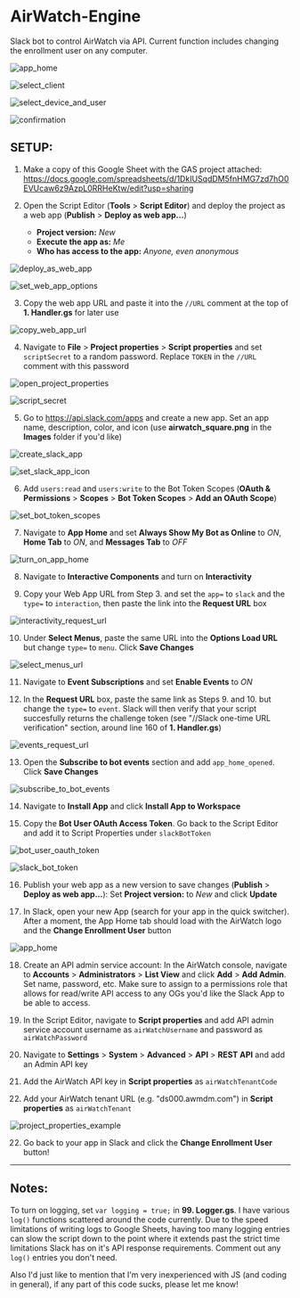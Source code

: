 # AirWatch-Engine
Slack bot to control AirWatch via API. Current function includes changing the enrollment user on any computer.

![app_home](https://github.com/Ignition-IT/AirWatch-Engine/blob/master/Images/app_home.png)

![select_client](https://github.com/Ignition-IT/AirWatch-Engine/blob/master/Images/select_client.png)

![select_device_and_user](https://github.com/Ignition-IT/AirWatch-Engine/blob/master/Images/select_device_and_user.png)

![confirmation](https://github.com/Ignition-IT/AirWatch-Engine/blob/master/Images/confirmation.png)


## SETUP: ##

1. Make a copy of this Google Sheet with the GAS project attached: https://docs.google.com/spreadsheets/d/1DkIUSqdDM5fnHMG7zd7hO0EVUcaw6z9AzpL0RRHeKtw/edit?usp=sharing


2. Open the Script Editor (__Tools__ > __Script Editor__) and deploy the project as a web app (__Publish__ > __Deploy as web app...__)
	+ __Project version:__ _New_
	+ __Execute the app as:__ _Me_
	+ __Who has access to the app:__ _Anyone, even anonymous_
  

![deploy_as_web_app](https://github.com/Ignition-IT/AirWatch-Engine/blob/master/Images/deploy_as_web_app.png)


![set_web_app_options](https://github.com/Ignition-IT/AirWatch-Engine/blob/master/Images/set_web_app_options.png)


3. Copy the web app URL and paste it into the `//URL` comment at the top of __1. Handler.gs__ for later use  


![copy_web_app_url](https://github.com/Ignition-IT/AirWatch-Engine/blob/master/Images/copy_web_app_url.png)  


4. Navigate to __File__ > __Project properties__ > __Script properties__ and set `scriptSecret` to a random password. Replace `TOKEN` in the `//URL` comment with this password

![open_project_properties](https://github.com/Ignition-IT/AirWatch-Engine/blob/master/Images/open_project_properties.png)

![script_secret](https://github.com/Ignition-IT/AirWatch-Engine/blob/master/Images/script_secret.png)


5. Go to https://api.slack.com/apps and create a new app. Set an app name, description, color, and icon (use __airwatch_square.png__ in the __Images__ folder if you'd like)

![create_slack_app](https://github.com/Ignition-IT/AirWatch-Engine/blob/master/Images/create_slack_app.png)

![set_slack_app_icon](https://github.com/Ignition-IT/AirWatch-Engine/blob/master/Images/set_slack_app_icon.png)


6. Add `users:read` and `users:write` to the Bot Token Scopes (__OAuth & Permissions__ > __Scopes__ > __Bot Token Scopes__ > __Add an OAuth Scope__)

![set_bot_token_scopes](https://github.com/Ignition-IT/AirWatch-Engine/blob/master/Images/set_bot_token_scopes.png)


7. Navigate to __App Home__ and set __Always Show My Bot as Online__ to _ON_, __Home Tab__ to _ON_, and __Messages Tab__ to _OFF_

![turn_on_app_home](https://github.com/Ignition-IT/AirWatch-Engine/blob/master/Images/turn_on_app_home.png)


8. Navigate to __Interactive Components__ and turn on __Interactivity__


9. Copy your Web App URL from Step 3. and set the `app=` to `slack` and the `type=` to `interaction`, then paste the link into the __Request URL__ box

![interactivity_request_url](https://github.com/Ignition-IT/AirWatch-Engine/blob/master/Images/interactivity_request_url.png)


10. Under __Select Menus__, paste the same URL into the __Options Load URL__ but change `type=` to `menu`. Click __Save Changes__

![select_menus_url](https://github.com/Ignition-IT/AirWatch-Engine/blob/master/Images/select_menus_url.png)


11. Navigate to __Event Subscriptions__ and set __Enable Events__ to _ON_


12. In the __Request URL__ box, paste the same link as Steps 9. and 10. but change the `type=` to `event`. Slack will then verify that your script succesfully returns the challenge token (see "//Slack one-time URL verification" section, around line 160 of __1. Handler.gs__)

![events_request_url](https://github.com/Ignition-IT/AirWatch-Engine/blob/master/Images/events_request_url.png)


13. Open the __Subscribe to bot events__ section and add `app_home_opened`. Click __Save Changes__

![subscribe_to_bot_events](https://github.com/Ignition-IT/AirWatch-Engine/blob/master/Images/subscribe_to_bot_events.png)


14. Navigate to __Install App__ and click __Install App to Workspace__


15. Copy the __Bot User OAuth Access Token__. Go back to the Script Editor and add it to Script Properties under `slackBotToken`

![bot_user_oauth_token](https://github.com/Ignition-IT/AirWatch-Engine/blob/master/Images/bot_user_oauth_token.png)

![slack_bot_token](https://github.com/Ignition-IT/AirWatch-Engine/blob/master/Images/slack_bot_token.png)


16. Publish your web app as a new version to save changes (__Publish__ > __Deploy as web app...__): Set __Project version:__ to _New_ and click __Update__


17. In Slack, open your new App (search for your app in the quick switcher). After a moment, the App Home tab should load with the AirWatch logo and the __Change Enrollment User__ button

![app_home](https://github.com/Ignition-IT/AirWatch-Engine/blob/master/Images/app_home.png)


18. Create an API admin service account: In the AirWatch console, navigate to __Accounts__ > __Administrators__ > __List View__ and click __Add__ > __Add Admin__. Set name, password, etc. Make sure to assign to a permissions role that allows for read/write API access to any OGs you'd like the Slack App to be able to access.


19. In the Script Editor, navigate to __Script properties__ and add API admin service account username as `airWatchUsername` and password as `airWatchPassword` 


20. Navigate to __Settings__ > __System__ > __Advanced__ > __API__ > __REST API__ and add an Admin API key


20. Add the AirWatch API key in __Script properties__ as `airWatchTenantCode`

21. Add your AirWatch tenant URL (e.g. "ds000.awmdm.com") in __Script properties__ as `airWatchTenant`

![project_properties_example](https://github.com/Ignition-IT/AirWatch-Engine/blob/master/Images/project_properties_example.png)


22. Go back to your app in Slack and click the __Change Enrollment User__ button!



--------------------------


## Notes: ##
To turn on logging, set `var logging = true;` in __99. Logger.gs__. I have various `log()` functions scattered around the code currently. Due to the speed limitations of writing logs to Google Sheets, having too many logging entries can slow the script down to the point where it extends past the strict time limitations Slack has on it's API response requirements. Comment out any `log()` entries you don't need.

Also I'd just like to mention that I'm very inexperienced with JS (and coding in general), if any part of this code sucks, please let me know!
